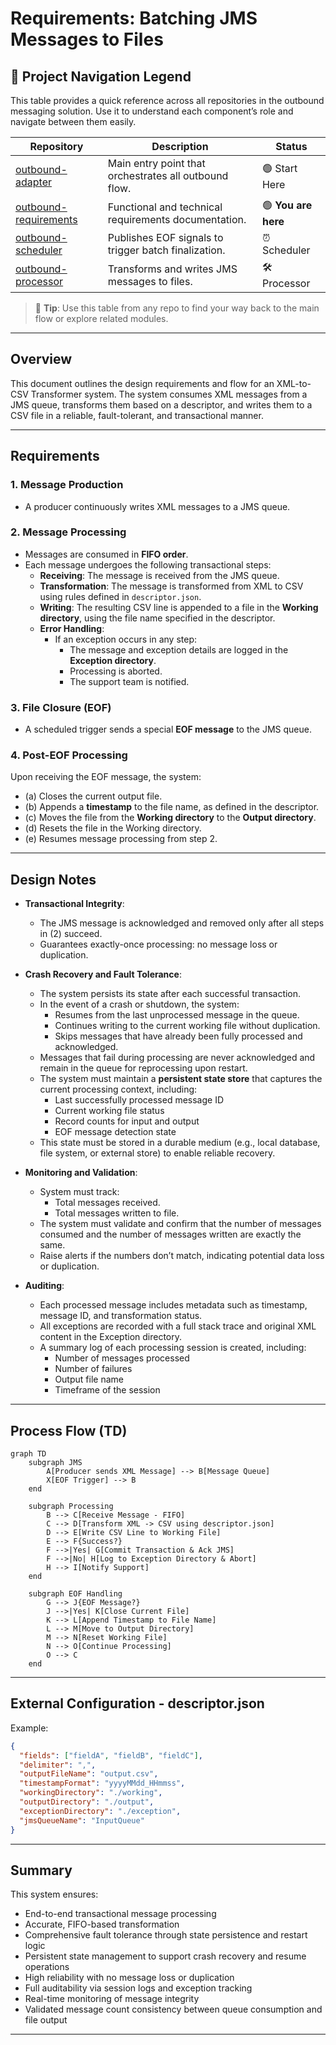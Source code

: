# Requirements: Batching JMS Messages to Files

## 🧭 Project Navigation Legend

This table provides a quick reference across all repositories in the outbound messaging solution. Use it to understand each component’s role and navigate between them easily.

| Repository            | Description                                  | Status             |
|-----------------------|----------------------------------------------|--------------------|
| [outbound-adapter](https://github.com/sipcic/outbound-adapter)           | Main entry point that orchestrates all outbound flow. | 🟢 Start Here  |
| [outbound-requirements](https://github.com/sipcic/outbound-requirements) | Functional and technical requirements documentation. | 🟢 **You are here**         |
| [outbound-scheduler](https://github.com/sipcic/outbound-scheduler)       | Publishes EOF signals to trigger batch finalization. | ⏰ Scheduler         |
| [outbound-processor](https://github.com/sipcic/outbound-processor)       | Transforms and writes JMS messages to files.         | 🛠️ Processor  |

> 🔗 **Tip**: Use this table from any repo to find your way back to the main flow or explore related modules.

---

## Overview
This document outlines the design requirements and flow for an XML-to-CSV Transformer system. The system consumes XML messages from a JMS queue, transforms them based on a descriptor, and writes them to a CSV file in a reliable, fault-tolerant, and transactional manner.

---

## Requirements

### 1. Message Production

- A producer continuously writes XML messages to a JMS queue.

### 2. Message Processing
- Messages are consumed in **FIFO order**.
- Each message undergoes the following transactional steps:
  - **Receiving**: The message is received from the JMS queue.
  - **Transformation**: The message is transformed from XML to CSV using rules defined in `descriptor.json`.
  - **Writing**: The resulting CSV line is appended to a file in the **Working directory**, using the file name specified in the descriptor.
  - **Error Handling**:
    - If an exception occurs in any step:
      - The message and exception details are logged in the **Exception directory**.
      - Processing is aborted.
      - The support team is notified.

### 3. File Closure (EOF)
- A scheduled trigger sends a special **EOF message** to the JMS queue.

### 4. Post-EOF Processing
Upon receiving the EOF message, the system:
  - (a) Closes the current output file.
  - (b) Appends a **timestamp** to the file name, as defined in the descriptor.
  - (c) Moves the file from the **Working directory** to the **Output directory**.
  - (d) Resets the file in the Working directory.
  - (e) Resumes message processing from step 2.

---

## Design Notes

- **Transactional Integrity**:
  - The JMS message is acknowledged and removed only after all steps in (2) succeed.
  - Guarantees exactly-once processing: no message loss or duplication.

- **Crash Recovery and Fault Tolerance**:
  - The system persists its state after each successful transaction.
  - In the event of a crash or shutdown, the system:
    - Resumes from the last unprocessed message in the queue.
    - Continues writing to the current working file without duplication.
    - Skips messages that have already been fully processed and acknowledged.
  - Messages that fail during processing are never acknowledged and remain in the queue for reprocessing upon restart.
  - The system must maintain a **persistent state store** that captures the current processing context, including:
    - Last successfully processed message ID
    - Current working file status
    - Record counts for input and output
    - EOF message detection state
  - This state must be stored in a durable medium (e.g., local database, file system, or external store) to enable reliable recovery.

- **Monitoring and Validation**:
  - System must track:
    - Total messages received.
    - Total messages written to file.
  - The system must validate and confirm that the number of messages consumed and the number of messages written are exactly the same.
  - Raise alerts if the numbers don’t match, indicating potential data loss or duplication.

- **Auditing**:
  - Each processed message includes metadata such as timestamp, message ID, and transformation status.
  - All exceptions are recorded with a full stack trace and original XML content in the Exception directory.
  - A summary log of each processing session is created, including:
    - Number of messages processed
    - Number of failures
    - Output file name
    - Timeframe of the session

---

## Process Flow (TD)

```mermaid
graph TD
    subgraph JMS
        A[Producer sends XML Message] --> B[Message Queue]
        X[EOF Trigger] --> B
    end

    subgraph Processing
        B --> C[Receive Message - FIFO]
        C --> D[Transform XML -> CSV using descriptor.json]
        D --> E[Write CSV Line to Working File]
        E --> F{Success?}
        F -->|Yes| G[Commit Transaction & Ack JMS]
        F -->|No| H[Log to Exception Directory & Abort]
        H --> I[Notify Support]
    end

    subgraph EOF Handling
        G --> J{EOF Message?}
        J -->|Yes| K[Close Current File]
        K --> L[Append Timestamp to File Name]
        L --> M[Move to Output Directory]
        M --> N[Reset Working File]
        N --> O[Continue Processing]
        O --> C
    end
```
---

## External Configuration - descriptor.json
Example:
```json
{
  "fields": ["fieldA", "fieldB", "fieldC"],
  "delimiter": ",",
  "outputFileName": "output.csv",
  "timestampFormat": "yyyyMMdd_HHmmss",
  "workingDirectory": "./working",
  "outputDirectory": "./output",
  "exceptionDirectory": "./exception",
  "jmsQueueName": "InputQueue"
}
```

---

## Summary
This system ensures:
- End-to-end transactional message processing
- Accurate, FIFO-based transformation
- Comprehensive fault tolerance through state persistence and restart logic
- Persistent state management to support crash recovery and resume operations
- High reliability with no message loss or duplication
- Full auditability via session logs and exception tracking
- Real-time monitoring of message integrity
- Validated message count consistency between queue consumption and file output

---


